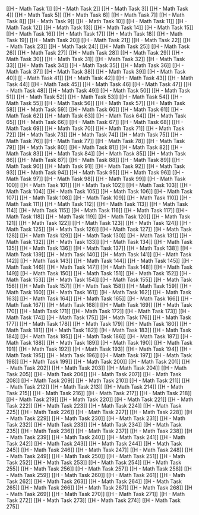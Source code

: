 [[H - Math Task 1]]
[[H - Math Task 2]]
[[H - Math Task 3]]
[[H - Math Task 4]]
[[H - Math Task 5]]
[[H - Math Task 6]]
[[H - Math Task 7]]
[[H - Math Task 8]]
[[H - Math Task 9]]
[[H - Math Task 10]]
[[H - Math Task 11]]
[[H - Math Task 12]]
[[H - Math Task 13]]
[[H - Math Task 14]]
[[H - Math Task 15]]
[[H - Math Task 16]]
[[H - Math Task 17]]
[[H - Math Task 18]]
[[H - Math Task 19]]
[[H - Math Task 20]]
[[H - Math Task 21]]
[[H - Math Task 22]]
[[H - Math Task 23]]
[[H - Math Task 24]]
[[H - Math Task 25]]
[[H - Math Task 26]]
[[H - Math Task 27]]
[[H - Math Task 28]]
[[H - Math Task 29]]
[[H - Math Task 30]]
[[H - Math Task 31]]
[[H - Math Task 32]]
[[H - Math Task 33]]
[[H - Math Task 34]]
[[H - Math Task 35]]
[[H - Math Task 36]]
[[H - Math Task 37]]
[[H - Math Task 38]]
[[H - Math Task 39]]
[[H - Math Task 40]]
[[ - Math Task 41]]
[[H - Math Task 42]]
[[H - Math Task 43]]
[[H - Math Task 44]]
[[H - Math Task 45]]
[[H - Math Task 46]
[[H - Math Task 47]]
[[H - Math Task 48]]
[[H - Math Task 49]]
[[H - Math Task 50]]
[[H - Math Task 51]]
[[H - Math Task 52]]
[[H - Math Task 53]]
[[H - Math Task 54]]
[[H - Math Task 55]]
[[H - Math Task 56]]
[[H - Math Task 57]]
[[H - Math Task 58]]
[[H - Math Task 59]]
[[H - Math Task 60]]
[[H - Math Task 61]]
[[H - Math Task 62]]
[[H - Math Task 63]]
[[H - Math Task 64]]
[[H - Math Task 65]]
[[H - Math Task 66]]
[[H - Math Task 67]]
[[H - Math Task 68]]
[[H - Math Task 69]]
[[H - Math Task 70]]
[[H - Math Task 71]]
[[H - Math Task 72]]
[[H - Math Task 73]]
[[H - Math Task 74]]
[[H - Math Task 75]]
[[H - Math Task 76]]
[[H - Math Task 77]]
[[H - Math Task 78]]
[[H - Math Task 79]]
[[H - Math Task 80]]
[[H - Math Task 81]]
[[H - Math Task 82]]
[[H - Math Task 83]]
[[H - Math Task 84]]
[[H - Math Task 85]]
[[H - Math Task 86]]
[[H - Math Task 87]]
[[H - Math Task 88]]
[[H - Math Task 89]]
[[H - Math Task 90]]
[[H - Math Task 91]]
[[H - Math Task 92]]
[[H - Math Task 93]]
[[H - Math Task 94]]
[[H - Math Task 95]]
[[H - Math Task 96]]
[[H - Math Task 97]]
[[H - Math Task 98]]
[[H - Math Task 99]]
[[H - Math Task 100]]
[[H - Math Task 101]]
[[H - Math Task 102]]
[[H - Math Task 103]]
[[H - Math Task 104]]
[[H - Math Task 105]]
[[H - Math Task 106]]
[[H - Math Task 107]]
[[H - Math Task 108]]
[[H - Math Task 109]]
[[H - Math Task 110]]
[[H - Math Task 111]]
[[H - Math Task 112]]
[[H - Math Task 113]]
[[H - Math Task 114]]
[[H - Math Task 115]]
[[H - Math Task 116]]
[[H - Math Task 117]]
[[H - Math Task 118]]
[[H - Math Task 119]]
[[H - Math Task 120]]
[[H - Math Task 121]]
[[H - Math Task 122]]
[[H - Math Task 123]]
[[H - Math Task 124]]
[[H - Math Task 125]]
[[H - Math Task 126]]
[[H - Math Task 127]]
[[H - Math Task 128]]
[[H - Math Task 129]]
[[H - Math Task 130]]
[[H - Math Task 131]]
[[H - Math Task 132]]
[[H - Math Task 133]]
[[H - Math Task 134]]
[[H - Math Task 135]]
[[H - Math Task 136]]
[[H - Math Task 137]]
[[H - Math Task 138]]
[[H - Math Task 139]]
[[H - Math Task 140]]
[[H - Math Task 141]]
[[H - Math Task 142]]
[[H - Math Task 143]]
[[H - Math Task 144]]
[[H - Math Task 145]]
[[H - Math Task 146]]
[[H - Math Task 147]]
[[H - Math Task 148]]
[[H - Math Task 149]]
[[H - Math Task 150]]
[[H - Math Task 151]]
[[H - Math Task 152]]
[[H - Math Task 153]]
[[H - Math Task 154]]
[[H - Math Task 155]]
[[H - Math Task 156]]
[[H - Math Task 157]]
[[H - Math Task 158]]
[[H - Math Task 159]]
[[H - Math Task 160]]
[[H - Math Task 161]]
[[H - Math Task 162]]
[[H - Math Task 163]]
[[H - Math Task 164]]
[[H - Math Task 165]]
[[H - Math Task 166]]
[[H - Math Task 167]]
[[H - Math Task 168]]
[[H - Math Task 169]]
[[H - Math Task 170]]
[[H - Math Task 171]]
[[H - Math Task 172]]
[[H - Math Task 173]]
[[H - Math Task 174]]
[[H - Math Task 175]]
[[H - Math Task 176]]
[[H - Math Task 177]]
[[H - Math Task 178]]
[[H - Math Task 179]]
[[H - Math Task 180]]
[[H - Math Task 181]]
[[H - Math Task 182]]
[[H - Math Task 183]]
[[H - Math Task 184]]
[[H - Math Task 185]]
[[H - Math Task 186]]
[[H - Math Task 187]]
[[H - Math Task 188]]
[[H - Math Task 189]]
[[H - Math Task 190]]
[[H - Math Task 191]]
[[H - Math Task 192]]
[[H - Math Task 193]]
[[H - Math Task 194]]
[[H - Math Task 195]]
[[H - Math Task 196]]
[[H - Math Task 197]]
[[H - Math Task 198]]
[[H - Math Task 199]]
[[H - Math Task 200]]
[[H - Math Task 201]]
[[H - Math Task 202]]
[[H - Math Task 203]]
[[H - Math Task 204]]
[[H - Math Task 205]]
[[H - Math Task 206]]
[[H - Math Task 207]]
[[H - Math Task 208]]
[[H - Math Task 209]]
[[H - Math Task 210]]
[[H - Math Task 211]]
[[H - Math Task 212]]
[[H - Math Task 213]]
[[H - Math Task 214]]
[[H - Math Task 215]]
[[H - Math Task 216]]
[[H - Math Task 217]]
[[H - Math Task 218]]
[[H - Math Task 219]]
[[H - Math Task 220]]
[[H - Math Task 221]]
[[H - Math Task 222]]
[[H - Math Task 223]]
[[H - Math Task 224]]
[[H - Math Task 225]]
[[H - Math Task 226]]
[[H - Math Task 227]]
[[H - Math Task 228]]
[[H - Math Task 229]]
[[H - Math Task 230]]
[[H - Math Task 231]]
[[H - Math Task 232]]
[[H - Math Task 233]]
[[H - Math Task 234]]
[[H - Math Task 235]]
[[H - Math Task 236]]
[[H - Math Task 237]]
[[H - Math Task 238]]
[[H - Math Task 239]]
[[H - Math Task 240]]
[[H - Math Task 241]]
[[H - Math Task 242]]
[[H - Math Task 243]]
[[H - Math Task 244]]
[[H - Math Task 245]]
[[H - Math Task 246]]
[[H - Math Task 247]]
[[H - Math Task 248]]
[[H - Math Task 249]]
[[H - Math Task 250]]
[[H - Math Task 251]]
[[H - Math Task 252]]
[[H - Math Task 253]]
[[H - Math Task 254]]
[[H - Math Task 255]]
[[H - Math Task 256]]
[[H - Math Task 257]]
[[H - Math Task 258]]
[[H - Math Task 259]]
[[H - Math Task 260]]
[[H - Math Task 261]]
[[H - Math Task 262]]
[[H - Math Task 263]]
[[H - Math Task 264]]
[[H - Math Task 265]]
[[H - Math Task 266]]
[[H - Math Task 267]]
[[H - Math Task 268]]
[[H - Math Task 269]]
[[H - Math Task 270]]
[[H - Math Task 271]]
[[H - Math Task 272]]
[[H - Math Task 273]]
[[H - Math Task 274]]
[[H - Math Task 275]]